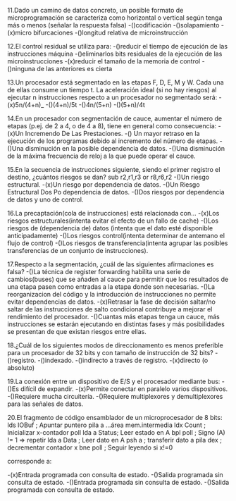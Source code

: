 11.Dado un camino de datos concreto, un posible formato de microprogramación se caracteriza como horizontal o vertical según tenga más o menos (señalar la respuesta falsa)
-()codificación
-()solapamiento
-(x)micro bifurcaciones
-()longitud relativa de microinstrucción

12.El control residual se utiliza para:
-()reducir el tiempo de ejecución de las instrucciones máquina
-()eliminarlos bits residuales de la ejecución de las microinstrucciones
-(x)reducir el tamaño de la memoria de control
-()ninguna de las anteriores es cierta

13.Un procesador está segmentado en las etapas F, D, E, M y W. Cada una de  ellas consume un tiempo t. La aceleración ideal (si no hay riesgos) al ejecutar n instrucciones respecto a un procesador no segmentado será:
-(x)5n/(4+n)_
-()(4+n)/5t
-()4n/(5+n)
-()(5+n)/4t

14.En un procesador con segmentación de cauce, aumentar el número de etapas (p.ej. de 2 a 4, o de 4 a 8), tiene en general como consecuencia:
-(x)Un Incremendo De Las Prestaciones.
-() Un mayor retraso en la ejecución de los programas debido al incremento del número de etapas.
-()Una disminución en la posible dependencia de datos.
-()Una disminución de la máxima frecuencia de reloj a la que puede operar el cauce.

15.En la secuencia de instrucciones siguiente, siendo el primer registro el destino, ¿cuántos riesgos se dan?
sub r2,r1,r3 or r8,r6,r2
-()Un riesgo estructural.
-(x)Un riesgo por dependencia de datos.
-()Un Riesgo Estructural Dos Po dependencia de datos.
-()Dos riesgos por dependencia de datos y uno de control.

16.La precaptación(cola de instrucciones) está relacionada con...
-(x)Los riesgos estructurales(intenta evitar el efecto de un fallo de cache)
-()Los riesgos de (dependencia de) datos (intenta que el dato esté disponible anticipadamente)
-()Los riesgos control(intenta determinar de antemano el flujo de control)
-()Los riesgos de transferencia(intenta agrupar las posibles transferencias de un conjunto de instrucciones).

17.Respecto a la segmentación, ¿cuál de las siguientes afirmaciones es falsa?
-()La técnica de register forwarding habilita una serie de cambios(buses) que se añaden al cauce para permitir que los resultados de una etapa pasen como entradas a la etapa donde son necesarias.
-()La reorganizacion del código y la introducción de instrucciones no permite evitar dependencias de datos.
-(x)Retrasar la fase de decisión saltar/no saltar de las instrucciones de salto condicional contribuye a mejorar el rendimiento del procesador.
-()Cuantas más etapas tenga un cauce, más instrucciones se estarán ejecutando en distintas fases y más posibilidades se presentan de que existan riesgos entre ellas.

18.¿Cuál de los siguientes modos de direccionamento es menos preferible para un procesador de 32 bits y con tamaño de instrucción de 32 bits?
-()registro.
-()indexado.
-()indirecto a través de registro.
-(x)directo (o absoluto)

19.La conexión entre un dispositivo de E/S y el procesador mediante bus:
-()Es difícil de expandir.
-(x)Permite conectar en paralelo varios dispositivos.
-()Requiere mucha circuitería.
-()Requiere multiplexores y demultiplexores para las señales de datos.

20.El fragmento de código ensamblador de un microprocesador de 8 bits:
lds IOBuf	; Apuntar puntero pila a ...área mem.intermedia
ldx Count	; Inicializar x-contador
poll lda a Status; Leer estado en A
bpl poll	; Signo (A) != 1 => repetir
lda a Data	; Leer dato en A
psh a		; transferir dato a pila
dex 		; decrementar contador x
bne poll	; Seguir leyendo si x!=0

corresponde a:

-(x)Entrada programada con consulta de estado.
-()Salida programada sin consulta de estado. 
-()Entrada programada sin consulta de estado.
-()Salida programada con consulta de estado.
